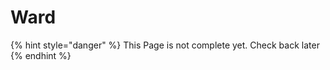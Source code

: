 # Ward

{% hint style="danger" %}
This Page is not complete yet. Check back later
{% endhint %}

<figure><img src="https://github.com/user-attachments/assets/bea5ce13-dd77-4e25-8691-10d4620c14d8" alt=""><figcaption></figcaption></figure>
